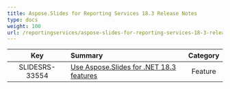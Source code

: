 ```yaml
---
title: Aspose.Slides for Reporting Services 18.3 Release Notes
type: docs
weight: 100
url: /reportingservices/aspose-slides-for-reporting-services-18-3-release-notes/
---
```


|**Key** |**Summary** |**Category** |
| :-: | :- | :-: |
|SLIDESRS-33554|[Use Aspose.Slides for .NET 18.3 features](/slides/net/aspose-slides-for-net-18-3-release-notes/)|Feature|

